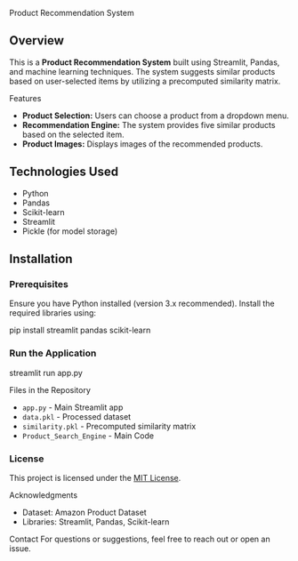 Product Recommendation System

## Overview
This is a **Product Recommendation System** built using Streamlit, Pandas, and machine learning techniques. The system suggests similar products based on user-selected items by utilizing a precomputed similarity matrix.

 Features
- **Product Selection:** Users can choose a product from a dropdown menu.
- **Recommendation Engine:** The system provides five similar products based on the selected item.
- **Product Images:** Displays images of the recommended products.

## Technologies Used
- Python
- Pandas
- Scikit-learn
- Streamlit
- Pickle (for model storage)

## Installation
### Prerequisites
Ensure you have Python installed (version 3.x recommended). Install the required libraries using:

pip install streamlit pandas scikit-learn




### Run the Application

streamlit run app.py


Files in the Repository
- `app.py` - Main Streamlit app
- `data.pkl` - Processed dataset
- `similarity.pkl` - Precomputed similarity matrix
- `Product_Search_Engine` - Main Code

### License
This project is licensed under the [MIT License](LICENSE).

Acknowledgments
- Dataset: Amazon Product Dataset
- Libraries: Streamlit, Pandas, Scikit-learn

Contact
For questions or suggestions, feel free to reach out or open an issue.

